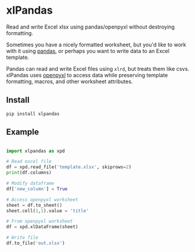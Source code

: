 # xlPandas

Read and write Excel xlsx using pandas/openpyxl without destroying formatting.

Sometimes you have a nicely formatted worksheet, but you'd like to work with it
using [pandas](https://pypi.org/project/pandas/), or perhaps you want to write
data to an Excel template.

Pandas can read and write Excel files using `xlrd`, but treats them like csvs.
xlPandas uses [openpyxl](https://pypi.org/project/openpyxl/) to access data
while preserving template formatting, macros, and other worksheet attributes.

## Install

`pip install xlpandas`

## Example

``` python

import xlpandas as xpd

# Read excel file
df = xpd.read_file('template.xlsx', skiprows=2)
print(df.columns)

# Modify dataframe
df['new_column'] = True

# Access openpyxl worksheet
sheet = df.to_sheet()
sheet.cell(1,1).value = 'title'

# From openpyxl worksheet
df = xpd.xlDataFrame(sheet)

# Write file
df.to_file('out.xlsx')

```

